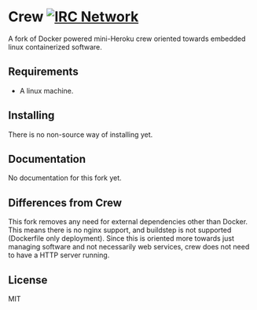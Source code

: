 # Crew [![IRC Network](https://img.shields.io/badge/irc-freenode-blue.svg "IRC Freenode")](https://webchat.freenode.net/?channels=crew)

A fork of Docker powered mini-Heroku crew oriented towards embedded linux containerized software.

## Requirements

- A linux machine.

## Installing

There is no non-source way of installing yet.

## Documentation

No documentation for this fork yet.

## Differences from Crew

This fork removes any need for external dependencies other than Docker. This means there is no nginx support, and buildstep is not supported (Dockerfile only deployment). Since this is oriented more towards just managing software and not necessarily web services, crew does not need to have a HTTP server running.

## License

MIT
